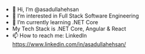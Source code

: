 - 👋 Hi, I’m @asadullahehsan
- 👀 I’m interested in Full Stack Software Engineering
- 🌱 I’m currently learning .NET Core
- My Tech Stack is .NET Core, Angular & React
- 📫 How to reach me: LinkedIn
https://www.linkedin.com/in/asadullahehsan/
<!---
asadullahehsan/asadullahehsan is a ✨ special ✨ repository because its `README.md` (this file) appears on your GitHub profile.
You can click the Preview link to take a look at your changes.
--->
